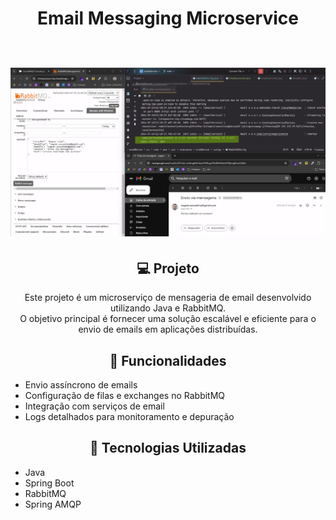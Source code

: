 <h1 align="center"> Email Messaging Microservice
<br />
<br />

<p align="center">
  <img src="src/main/resources/static/banner.png" alt="Banner Principal">
</p>
</h1>

<h2 align="center"> 💻 Projeto </h2>

<p align="center">
  Este projeto é um microserviço de mensageria de email desenvolvido utilizando Java e RabbitMQ. <br />
O objetivo principal é fornecer uma solução escalável e eficiente para o envio de emails em aplicações distribuídas.
</p>

<h2 align="center"> 📑 Funcionalidades </h2>


- Envio assíncrono de emails
- Configuração de filas e exchanges no RabbitMQ
- Integração com serviços de email
- Logs detalhados para monitoramento e depuração

<h2 align="center"> 🔧 Tecnologias Utilizadas </h2>

- Java
- Spring Boot
- RabbitMQ
- Spring AMQP
    




